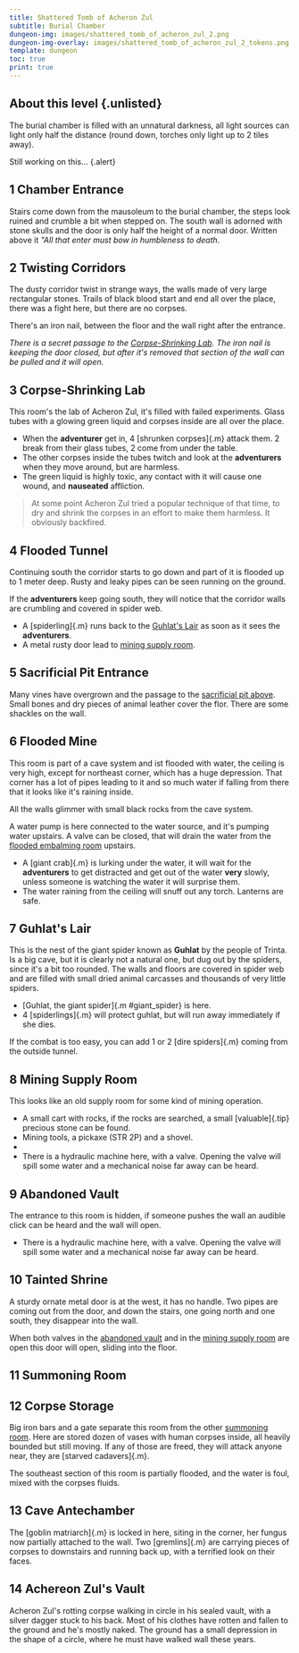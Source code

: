 ```yaml
---
title: Shattered Tomb of Acheron Zul
subtitle: Burial Chamber
dungeon-img: images/shattered_tomb_of_acheron_zul_2.png
dungeon-img-overlay: images/shattered_tomb_of_acheron_zul_2_tokens.png
template: dungeon
toc: true
print: true
---
```


## About this level {.unlisted}
The burial chamber is filled with an unnatural darkness, all light sources can light only half the distance (round down, torches only light up to 2 tiles away).

Still working on this... {.alert}

## 1 Chamber Entrance

Stairs come down from the mausoleum to the burial chamber, the steps look ruined and crumble a bit when stepped on. The south wall is adorned with stone skulls and the door is only half the height of a normal door. Written above it *"All that enter must bow in humbleness to death*.

## 2 Twisting Corridors

The dusty corridor twist in strange ways, the walls made of very large rectangular stones. Trails of black blood start and end all over the place, there was a fight here, but there are no corpses.

There's an iron nail, between the floor and the wall right after the entrance.

*There is a secret passage to the [Corpse-Shrinking Lab](#3-corpse-shrinking-lab). The iron nail is keeping the door closed, but after it's removed that section of the wall can be pulled and it will open.*

## 3 Corpse-Shrinking Lab

This room's the lab of Acheron Zul, it's filled with failed experiments. Glass tubes with a glowing green liquid and corpses inside are all over the place.

- When the **adventurer** get in, 4 [shrunken corpses]{.m} attack them. 2 break from their glass tubes, 2 come from under the table.
- The other corpses inside the tubes twitch and look at the **adventurers** when they move around, but are harmless.
- The green liquid is highly toxic, any contact with it will cause one wound, and **nauseated** affliction.

> At some point Acheron Zul tried a popular technique of that time, to dry and shrink the corpses in an effort to make them harmless. It obviously backfired.

## 4 Flooded Tunnel
Continuing south the corridor starts to go down and part of it is flooded up to 1 meter deep. Rusty and leaky pipes can be seen running on the ground.

If the **adventurers** keep going south, they will notice that the corridor walls are crumbling and covered in spider web.

- A [spiderling]{.m} runs back to the [Guhlat's Lair](#7-guhlats-lair) as soon as it sees the **adventurers**.
- A metal rusty door lead to [mining supply room](#8-mining-supply-room).

## 5 Sacrificial Pit Entrance
Many vines have overgrown and the passage to the [sacrificial pit above](,/../dungeon_level_1.html#15-sacrificial-pit). Small bones and dry pieces of animal leather cover the flor.
There are some shackles on the wall.

## 6 Flooded Mine
This room is part of a cave system and ist flooded with water, the ceiling is very high, except for northeast corner, which has a huge depression. That corner has a lot of pipes leading to it and so much water if falling from there that it looks like it's raining inside.

All the walls glimmer with small black rocks from the cave system.

A water pump is here connected to the water source, and it's pumping water upstairs. A valve can be closed, that will drain the water from the [flooded embalming room](./dungeon_level_1.html#flooded-embalming-room) upstairs.

- A [giant crab]{.m} is lurking under the water, it will wait for the **adventurers** to get distracted and get out of the water **very** slowly, unless someone is watching the water it will surprise them.
- The water raining from the ceiling will snuff out any torch. Lanterns are safe.

## 7 Guhlat's Lair

This is the nest of the giant spider known as **Guhlat** by the people of Trinta. Is a big cave, but it is clearly not a natural one, but dug out by the spiders, since it's a bit too rounded. The walls and floors are covered in spider web and are filled with small dried animal carcasses and thousands of very little spiders.

- [Guhlat, the giant spider]{.m #giant_spider} is here.
- 4 [spiderlings]{.m} will protect guhlat, but will run away immediately if she dies.

If the combat is too easy, you can add 1 or 2 [dire spiders]{.m} coming from the outside tunnel.

## 8 Mining Supply Room
This looks like an old supply room for some kind of mining operation.

- A small cart with rocks, if the rocks are searched, a small [valuable]{.tip} precious stone can be found.
- Mining tools, a pickaxe (STR 2P) and a shovel.
- 
- There is a hydraulic machine here, with a valve. Opening the valve will spill some water and a mechanical noise far away can be heard.

## 9 Abandoned Vault
The entrance to this room is hidden, if someone pushes the wall an audible click can be heard and the wall will open.

- There is a hydraulic machine here, with a valve. Opening the valve will spill some water and a mechanical noise far away can be heard.

## 10 Tainted Shrine

A sturdy ornate metal door is at the west, it has no handle. Two pipes are coming out from the door, and down the stairs, one going north and one south, they disappear into the wall.

When both valves in the [abandoned vault](#9-abandoned-vault) and in the [mining supply room](#8-mining-supply-room) are open this door will open, sliding into the floor.

## 11 Summoning Room

## 12 Corpse Storage
Big iron bars and a gate separate this room from the other [summoning room](#11-summoning-room). Here are stored dozen of vases with human corpses inside, all heavily bounded but still moving. If any of those are freed, they will attack anyone near, they are [starved cadavers]{.m}.

The southeast section of this room is partially flooded, and the water is foul, mixed with the corpses fluids.

## 13 Cave Antechamber
The [goblin matriarch]{.m} is locked in here, siting in the corner, her fungus now partially attached to the wall. Two [gremlins]{.m} are carrying pieces of corpses to downstairs and running back up, with a terrified look on their faces.

## 14 Achereon Zul's Vault
Acheron Zul's rotting corpse walking in circle in his sealed vault, with a silver dagger stuck to his back. Most of his clothes have rotten and fallen to the ground and he's mostly naked. The ground has a small depression in the shape of a circle, where he must have walked wall these years. 